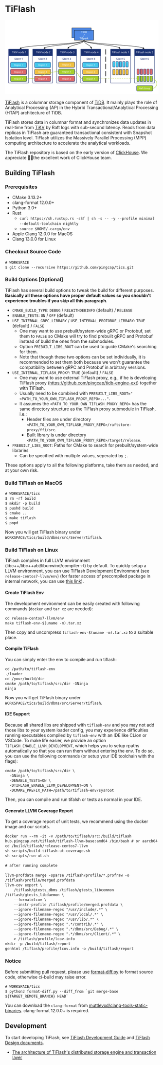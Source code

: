 # TiFlash
![tiflash-architecture](tiflash-architecture.png)

[TiFlash](https://docs.pingcap.com/tidb/stable/tiflash-overview) is a columnar storage component of [TiDB](https://docs.pingcap.com/tidb/stable). It mainly plays the role of Analytical Processing (AP) in the Hybrid Transactional/Analytical Processing (HTAP) architecture of TiDB. 

TiFlash stores data in columnar format and synchronizes data updates in real-time from [TiKV](https://github.com/tikv/tikv) by Raft logs with sub-second latency. Reads from data replicas in TiFlash are guaranteed transactional consistent with Snapshot Isolation level. TiFlash utilizes the Massively Parallel Processing (MPP) computing architecture to accelerate the analytical workloads.

The TiFlash repository is based on the early version of [ClickHouse](https://github.com/ClickHouse/ClickHouse/tree/30fcaeb2a3fff1bf894aae9c776bed7fd83f783f). We appreciate the excellent work of ClickHouse team.

## Building TiFlash

### Prerequisites

- CMake 3.13.2+
- clang-format 12.0.0+
- Python 3.0+
- Rust
  - `curl https://sh.rustup.rs -sSf | sh -s -- -y --profile minimal --default-toolchain nightly`
  - `source $HOME/.cargo/env`
- Apple Clang 12.0.0 for MacOS
- Clang 13.0.0 for Linux

### Checkout Source Code

```
# WORKSPACE
$ git clone --recursive https://github.com/pingcap/tics.git
```

### Build Options [Optional]

TiFlash has several build options to tweak the build for different purposes.
**Basically all these options have proper default values so you shouldn't experience troubles if you skip all this paragraph.**

- `CMAKE_BUILD_TYPE`: `DEBUG` / `RELWITHDEBINFO` (default) / `RELEASE`
- `ENABLE_TESTS`: `ON` / `OFF` (default)
- `USE_INTERNAL_GRPC_LIBRARY` / `USE_INTERNAL_PROTOBUF_LIBRARY`: `TRUE` (default) / `FALSE`
  - One may want to use prebuilt/system-wide gRPC or Protobuf, set them to `FALSE` so CMake will try to find prebuilt gRPC and Protobuf instead of build the ones from the submodules.
  - Option `PREBUILT_LIBS_ROOT` can be used to guide CMake's searching for them.
  - Note that though these two options can be set individually, it is recommended to set them both because we won't guarantee the compatibility between gRPC and Protobuf in arbitrary versions.
- `USE_INTERNAL_TIFLASH_PROXY`: `TRUE` (default) / `FALSE`
  - One may want to use external TiFlash proxy, e.g., if he is developing TiFlash proxy (https://github.com/pingcap/tidb-engine-ext) together with TiFlash.
  - Usually need to be combined with `PREBUILT_LIBS_ROOT="<PATH_TO_YOUR_OWN_TIFLASH_PROXY_REPO>..."`.
  - It assumes the `<PATH_TO_YOUR_OWN_TIFLASH_PROXY_REPO>` has the same directory structure as the TiFlash proxy submodule in TiFlash, i.e.:
    - Header files are under directory `<PATH_TO_YOUR_OWN_TIFLASH_PROXY_REPO>/raftstore-proxy/ffi/src`.
    - Built library is under directory `<PATH_TO_YOUR_OWN_TIFLASH_PROXY_REPO>/target/release`.
- `PREBUILT_LIBS_ROOT`: Paths for CMake to search for prebuilt/system-wide libraries
  - Can be specified with multiple values, seperated by `;`.

These options apply to all the following platforms, take them as needed, and at your own risk.

### Build TiFlash on MacOS

```
# WORKSPACE/tics
$ rm -rf build
$ mkdir -p build
$ pushd build
$ cmake ..
$ make tiflash
$ popd
```
Now you will get TiFlash binary under `WORKSPACE/tics/build/dbms/src/Server/tiflash`.

### Build TiFlash on Linux

TiFlash compiles in full LLVM environment (libc++/libc++abi/libunwind/compiler-rt) by default. To quickly setup a LLVM environment, you can use TiFlash Development Environment (see `release-centos7-llvm/env`) (for faster access of precompiled package in internal network, you can use [this link](http://fileserver.pingcap.net/download/development/tiflash-env/v1.0.0/tfilash-env-x86_64.tar.xz)).

#### Create TiFlash Env

The development environment can be easily created with following commands (`docker` and `tar xz` are needed):

```
cd release-centos7-llvm/env
make tiflash-env-$(uname -m).tar.xz
```
Then copy and uncompress `tiflash-env-$(uname -m).tar.xz` to a suitable place.

#### Compile TiFlash

You can simply enter the env to compile and run tiflash:
```
cd /path/to/tiflash-env
./loader
cd /your/build/dir
cmake /path/to/tiflash/src/dir -GNinja
ninja
```

Now you will get TiFlash binary under `WORKSPACE/tics/build/dbms/src/Server/tiflash`.

#### IDE Support
Because all shared libs are shipped with `tiflash-env` and you may not add those libs to your system loader config, you may experience difficulties running executables compiled by `tiflash-env` with an IDE like CLion or VSCode. To make life easier, we provide an option `TIFLASH_ENABLE_LLVM_DEVELOPMENT`, which helps you to setup rpaths automatically so that you can run them without entering the env. To do so, you can use the following commands (or setup your IDE toolchain with the flags):
```
cmake /path/to/tiflash/src/dir \
  -GNinja \
  -DENABLE_TESTS=ON \
  -DTIFLASH_ENABLE_LLVM_DEVELOPMENT=ON \
  -DCMAKE_PREFIX_PATH=/path/to/tiflash-env/sysroot 
```
Then, you can compile and run tifalsh or tests as normal in your IDE.

#### Generate LLVM Coverage Report
To get a coverage report of unit tests, we recommend using the docker image and our scripts.
```
docker run --rm -it -v /path/to/tiflash/src:/build/tiflash hub.pingcap.net/tiflash/tiflash-llvm-base:amd64 /bin/bash # or aarch64
cd /build/tiflash/release-centos7-llvm
sh scripts/build-tiflash-ut-coverage.sh
sh scripts/run-ut.sh

# after running complete

llvm-profdata merge -sparse /tiflash/profile/*.profraw -o /tiflash/profile/merged.profdata
llvm-cov export \
    /tiflash/gtests_dbms /tiflash/gtests_libcommon /tiflash/gtests_libdaemon \
    --format=lcov \
    --instr-profile /tiflash/profile/merged.profdata \
    --ignore-filename-regex "/usr/include/.*" \
    --ignore-filename-regex "/usr/local/.*" \
    --ignore-filename-regex "/usr/lib/.*" \
    --ignore-filename-regex ".*/contrib/.*" \
    --ignore-filename-regex ".*/dbms/src/Debug/.*" \
    --ignore-filename-regex ".*/dbms/src/Client/.*" \
    > /tiflash/profile/lcov.info
mkdir -p /build/tiflash/report
genhtml /tiflash/profile/lcov.info -o /build/tiflash/report
```

### Notice

Before submitting pull request, please use [format-diff.py](format-diff.py) to format source code, otherwise ci-build may raise error.
```
# WORKSPACE/tics
$ python3 format-diff.py --diff_from `git merge-base ${TARGET_REMOTE_BRANCH} HEAD`
```

You can download the `clang-format` from [muttleyxd/clang-tools-static-binaries](https://github.com/muttleyxd/clang-tools-static-binaries/releases). clang-format 12.0.0+ is required.

## Development

To start developing TiFlash, see [TiFlash Development Guide](/docs/DEVELOPMENT.md) and [TiFlash Design documents](/docs/design).

- [The architecture of TiFlash's distributed storage engine and transaction layer](/docs/design/0000-00-00-architecture-of-distributed-storage-and-transaction.md)
